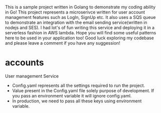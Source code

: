 This is a sample project written in Golang to demonstrate my coding ability in Go! This project represents a microserivce written for user account management features such as LogIn, SignUp etc. It also uses a SQS queue to demonstrate an integration with the email sending service(written in nodejs and SES). I had lot's of fun writing this service and deploying it in a serverless fashion in AWS lambda. Hope you will find some useful patterns here to be used in your application too! Good luck exploring my codebase and please leave a comment if you have any suggession!
# accounts
User management Service

- Config.yaml represents all the settings required to run the project.
- Value present in the Config.yaml file solely purpose of development. If you pass an environment variable it will ignore config.yaml.
- In production, we need to pass all these keys using environment variable.
